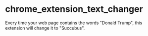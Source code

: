 # chrome_extension_text_changer
Every time your web page contains the words "Donald Trump", this extension will change it to "Succubus".
